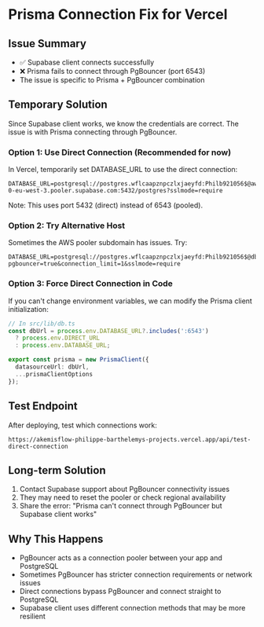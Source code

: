 # Prisma Connection Fix for Vercel

## Issue Summary
- ✅ Supabase client connects successfully
- ❌ Prisma fails to connect through PgBouncer (port 6543)
- The issue is specific to Prisma + PgBouncer combination

## Temporary Solution

Since Supabase client works, we know the credentials are correct. The issue is with Prisma connecting through PgBouncer.

### Option 1: Use Direct Connection (Recommended for now)
In Vercel, temporarily set DATABASE_URL to use the direct connection:

```
DATABASE_URL=postgresql://postgres.wflcaapznpczlxjaeyfd:Philb921056$@aws-0-eu-west-3.pooler.supabase.com:5432/postgres?sslmode=require
```

Note: This uses port 5432 (direct) instead of 6543 (pooled).

### Option 2: Try Alternative Host
Sometimes the AWS pooler subdomain has issues. Try:

```
DATABASE_URL=postgresql://postgres.wflcaapznpczlxjaeyfd:Philb921056$@db.wflcaapznpczlxjaeyfd.supabase.co:6543/postgres?pgbouncer=true&connection_limit=1&sslmode=require
```

### Option 3: Force Direct Connection in Code
If you can't change environment variables, we can modify the Prisma client initialization:

```typescript
// In src/lib/db.ts
const dbUrl = process.env.DATABASE_URL?.includes(':6543') 
  ? process.env.DIRECT_URL 
  : process.env.DATABASE_URL;

export const prisma = new PrismaClient({
  datasourceUrl: dbUrl,
  ...prismaClientOptions
});
```

## Test Endpoint
After deploying, test which connections work:
```
https://akemisflow-philippe-barthelemys-projects.vercel.app/api/test-direct-connection
```

## Long-term Solution
1. Contact Supabase support about PgBouncer connectivity issues
2. They may need to reset the pooler or check regional availability
3. Share the error: "Prisma can't connect through PgBouncer but Supabase client works"

## Why This Happens
- PgBouncer acts as a connection pooler between your app and PostgreSQL
- Sometimes PgBouncer has stricter connection requirements or network issues
- Direct connections bypass PgBouncer and connect straight to PostgreSQL
- Supabase client uses different connection methods that may be more resilient